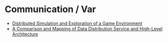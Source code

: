 # Communication / Var

* [Distributed Simulation and Exploration of a Game Environment](https://repositorio-aberto.up.pt/bitstream/10216/128976/2/415061.pdf)
* [A Comparison and Mapping of Data Distribution Service and High-Level Architecture](https://www.rti.com/hubfs/docs/Comparison-Mapping-DDS-HLA.pdf)
